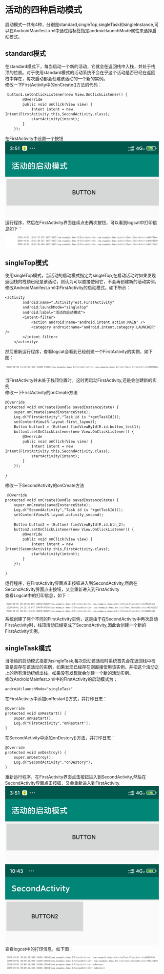# 活动的四种启动模式
启动模式一共有4种，分别是standard,singleTop,singleTask和singleInstance,可以在AndroidManifest.xml中通过给<activity>标签指定android:launchMode属性来选择启动模式。
## standard模式
在standard模式下，每当启动一个新的活动，它就会在返回栈中入栈，并处于栈顶的位置。对于使用standard模式的活动系统不会在乎这个活动是否已经在返回栈中存在，每次启动都会创建该活动的一个新的实例。   
修改一下FirstActivity中的onCreate()方法的代码：
	
     button1.setOnClickListener(new View.OnClickListener() {
            @Override
            public void onClick(View view) {
                Intent intent = new Intent(FirstActivity.this,SecondActivity.class);
                startActivity(intent);
            }
        });
在FirstActivity中设置一个按钮  
![](/SecondHomework/img/MainActivity.JPG)  
运行程序，然后在FirstActivity界面连续点击两次按钮，可以看到logcat中打印信息如下：  

![](/SecondHomework/img/standard.JPG)  
## singleTop模式
使用singleTop模式，当活动的启动模式指定为singleTop,在启动活动时如果发现返回栈的栈顶已经是该活动，则认为可以直接使用它，不会再创建新的活动实例。  
修改AndroidManifest.xml中FirstActivity的启动模式，如下所示： 
  
	<activity
            android:name=".ActivityTest.FirstActivity"
            android:launchMode="singleTop"
            android:label="活动的启动模式">
            <intent-filter>
                <action android:name="android.intent.action.MAIN" />
                <category android:name="android.intent.category.LAUNCHER" />
            </intent-filter>
        </activity>
然后重新运行程序，查看logcat会看到已经创建一个FirstActivity的实例，如下图：  

![](/SecondHomework/img/singleTop.JPG)  
当FirstActivity并未处于栈顶位置时，这时再启动FirstActivity,还是会创建新的实例  
修改一下FirstActivity的onCreate方法  

	@Override
    protected void onCreate(Bundle savedInstanceState) {
        super.onCreate(savedInstanceState);
        Log.d("FirstActivity","Task id is "+getTaskId());
        setContentView(R.layout.first_layout);
        Button button1 = (Button) findViewById(R.id.button_test1);
        button1.setOnClickListener(new View.OnClickListener() {
            @Override
            public void onClick(View view) {
                Intent intent = new Intent(FirstActivity.this,SecondActivity.class);
                startActivity(intent);
            }
        });

    }
修改一下SecondActivity的onCreate方法  

	 @Override
    protected void onCreate(Bundle savedInstanceState) {
        super.onCreate(savedInstanceState);
        Log.d("SecondActivity","Task id is "+getTaskId());
        setContentView(R.layout.activity_second);

        Button button2 = (Button) findViewById(R.id.btn_2);
        button2.setOnClickListener(new View.OnClickListener() {
            @Override
            public void onClick(View view) {
                Intent intent = new Intent(SecondActivity.this,FirstActivity.class);
                startActivity(intent);
            }
        });

    }
运行程序，在FirstActivity界面点击按钮进入到SecondActivity,然后在SecondActivity界面点击按钮，又会重新进入到FirstActivity  
查看Logcat中的打印信息，如下：  

![](/SecondHomework/img/singleTopTwo.JPG)
系统创建了两个不同的FirstActivity实例，这是由于在SecondActivity中再次启动FirstActivity时，栈顶活动已经变成了SecondActivity,因此会创建一个新的FirstActivity实例。

## singleTask模式
当活动的启动模式指定为singleTask,每次启动该活动时系统首先会在返回栈中检查是否存在该活动的实例，如果发现已经存在则直接使用该实例，并把这个活动之上的所有活动统统出栈，如果没有发现就会创建一个新的活动实例。  
修改AndroidMainfest.xml中的FirstActivity的启动模式为：

	android:launchMode="singleTask"
在FirstActivity中添加onRestart()方式，并打印日志：

	@Override
    protected void onRestart() {
        super.onRestart();
        Log.d("FirstActivity","onRestart");
    }

在SecondActivity中添加onDestory()方法，并打印日志： 

	@Override
    protected void onDestroy() {
        super.onDestroy();
        Log.d("SecondActivity","onDestory");
    }

重新运行程序，在FirstActivity界面点击按钮进入到SecondActivity,然后在SecondActivity界面点击按钮，又会重新进入到FirstActivity.  
![](/SecondHomework/img/MainActivity.JPG)  
![](/SecondHomework/img/SecondActivity.JPG)  
查看logcat中的打印信息，如下图：

![](/SecondHomework/img/singleTask.JPG)
